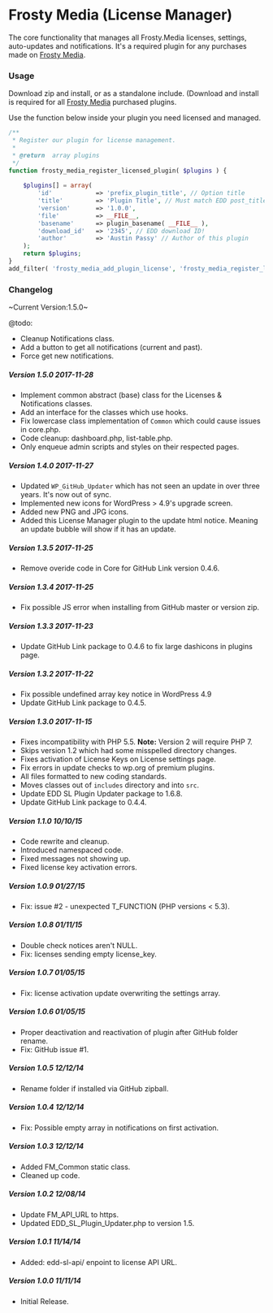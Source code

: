 Frosty Media (License Manager)
============

The core functionality that manages all Frosty.Media licenses, settings, auto-updates and notifications. It's a required plugin for any purchases made on [Frosty Media](http://frosty.media).

### Usage

Download zip and install, or as a standalone include. (Download and install is required for all [Frosty Media](http://frosty.media) purchased plugins. 

Use the function below inside your plugin you need licensed and managed.

```php
/**
 * Register our plugin for license management.
 *
 * @return 	array plugins
 */
function frosty_media_register_licensed_plugin( $plugins ) {
	
	$plugins[] = array(
		'id' 			=> 'prefix_plugin_title', // Option title
		'title' 		=> 'Plugin Title', // Must match EDD post_title!
		'version'		=> '1.0.0',
		'file'			=> __FILE__,
		'basename'		=> plugin_basename( __FILE__ ),
		'download_id'	=> '2345', // EDD download ID!
		'author'		=> 'Austin Passy' // Author of this plugin
	);	
	return $plugins;
}
add_filter( 'frosty_media_add_plugin_license', 'frosty_media_register_licensed_plugin' );
```

### Changelog

~Current Version:1.5.0~

@todo:
* Cleanup Notifications class.
* Add a button to get all notifications (current and past).
* Force get new notifications.

##### Version 1.5.0 *2017-11-28*
* Implement common abstract (base) class for the Licenses & Notifications classes.
* Add an interface for the classes which use hooks.
* Fix lowercase class implementation of `Common` which could cause issues in core.php.
* Code cleanup: dashboard.php, list-table.php.
* Only enqueue admin scripts and styles on their respected pages.

##### Version 1.4.0 *2017-11-27*
* Updated `WP_GitHub_Updater` which has not seen an update in over three years. It's now out of sync.
* Implemented new icons for WordPress > 4.9's upgrade screen.
* Added new PNG and JPG icons.
* Added this License Manager plugin to the update html notice. Meaning an update bubble will show if it has an update.

##### Version 1.3.5 *2017-11-25*
* Remove overide code in Core for GitHub Link version 0.4.6.

##### Version 1.3.4 *2017-11-25*
* Fix possible JS error when installing from GitHub master or version zip.

##### Version 1.3.3 *2017-11-23*
* Update GitHub Link package to 0.4.6 to fix large dashicons in plugins page.

##### Version 1.3.2 *2017-11-22*
* Fix possible undefined array key notice in WordPress 4.9
* Update GitHub Link package to 0.4.5.

##### Version 1.3.0 *2017-11-15*
* Fixes incompatibility with PHP 5.5. **Note:** Version 2 will require PHP 7.
* Skips version 1.2 which had some misspelled directory changes.
* Fixes activation of License Keys on License settings page.
* Fix errors in update checks to wp.org of premium plugins.
* All files formatted to new coding standards.
* Moves classes out of `includes` directory and into `src`.
* Update EDD SL Plugin Updater package to 1.6.8.
* Update GitHub Link package to 0.4.4.

##### Version 1.1.0 *10/10/15*
* Code rewrite and cleanup.
* Introduced namespaced code.
* Fixed messages not showing up.
* Fixed license key activation errors.

##### Version 1.0.9 *01/27/15*
* Fix: issue #2 - unexpected T_FUNCTION (PHP versions < 5.3).

##### Version 1.0.8 *01/11/15*
* Double check notices aren't NULL.
* Fix: licenses sending empty license_key.

##### Version 1.0.7 *01/05/15*
* Fix: license activation update overwriting the settings array.

##### Version 1.0.6 *01/05/15*
* Proper deactivation and reactivation of plugin after GitHub folder rename.
* Fix: GitHub issue #1.

##### Version 1.0.5 *12/12/14*
* Rename folder if installed via GitHub zipball.

##### Version 1.0.4 *12/12/14*
* Fix: Possible empty array in notifications on first activation.

##### Version 1.0.3 *12/12/14*
* Added FM_Common static class.
* Cleaned up code.

##### Version 1.0.2 *12/08/14*
* Update FM_API_URL to https.
* Updated EDD_SL_Plugin_Updater.php to version 1.5.

##### Version 1.0.1 *11/14/14*
* Added: edd-sl-api/ enpoint to license API URL.

##### Version 1.0.0 *11/11/14*
* Initial Release.